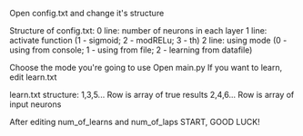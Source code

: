 Open config.txt and change it's structure

Structure of config.txt:
0 line: number of neurons in each layer
1 line: activate function (1 - sigmoid; 2 - modRELu; 3 - th)
2 line: using mode (0 - using from console; 1 - using from file; 2 - learning from datafile)

Choose the mode you're going to use
Open main.py
If you want to learn, edit learn.txt

learn.txt structure:
1,3,5... Row is array of true results
2,4,6... Row is array of input neurons

After editing num_of_learns and num_of_laps
START, GOOD LUCK!
